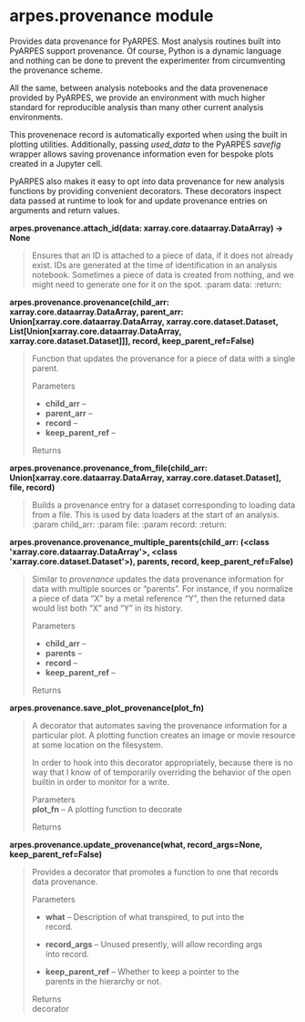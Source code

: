 arpes.provenance module
=======================

Provides data provenance for PyARPES. Most analysis routines built into
PyARPES support provenance. Of course, Python is a dynamic language and
nothing can be done to prevent the experimenter from circumventing the
provenance scheme.

All the same, between analysis notebooks and the data provenenace
provided by PyARPES, we provide an environment with much higher standard
for reproducible analysis than many other current analysis environments.

This provenenace record is automatically exported when using the built
in plotting utilities. Additionally, passing *used\_data* to the PyARPES
*savefig* wrapper allows saving provenance information even for bespoke
plots created in a Jupyter cell.

PyARPES also makes it easy to opt into data provenance for new analysis
functions by providing convenient decorators. These decorators inspect
data passed at runtime to look for and update provenance entries on
arguments and return values.

**arpes.provenance.attach\_id(data: xarray.core.dataarray.DataArray)
-&gt; None**

> Ensures that an ID is attached to a piece of data, if it does not
> already exist. IDs are generated at the time of identification in an
> analysis notebook. Sometimes a piece of data is created from nothing,
> and we might need to generate one for it on the spot. :param data:
> :return:

**arpes.provenance.provenance(child\_arr:
xarray.core.dataarray.DataArray, parent\_arr:
Union\[xarray.core.dataarray.DataArray, xarray.core.dataset.Dataset,
List\[Union\[xarray.core.dataarray.DataArray,
xarray.core.dataset.Dataset\]\]\], record, keep\_parent\_ref=False)**

> Function that updates the provenance for a piece of data with a single
> parent.
>
> Parameters  
> -   **child\_arr** –
> -   **parent\_arr** –
> -   **record** –
> -   **keep\_parent\_ref** –
>
> Returns  

**arpes.provenance.provenance\_from\_file(child\_arr:
Union\[xarray.core.dataarray.DataArray, xarray.core.dataset.Dataset\],
file, record)**

> Builds a provenance entry for a dataset corresponding to loading data
> from a file. This is used by data loaders at the start of an analysis.
> :param child\_arr: :param file: :param record: :return:

**arpes.provenance.provenance\_multiple\_parents(child\_arr: (&lt;class
'xarray.core.dataarray.DataArray'&gt;, &lt;class
'xarray.core.dataset.Dataset'&gt;), parents, record,
keep\_parent\_ref=False)**

> Similar to *provenance* updates the data provenance information for
> data with multiple sources or “parents”. For instance, if you
> normalize a piece of data “X” by a metal reference “Y”, then the
> returned data would list both “X” and “Y” in its history.
>
> Parameters  
> -   **child\_arr** –
> -   **parents** –
> -   **record** –
> -   **keep\_parent\_ref** –
>
> Returns  

**arpes.provenance.save\_plot\_provenance(plot\_fn)**

> A decorator that automates saving the provenance information for a
> particular plot. A plotting function creates an image or movie
> resource at some location on the filesystem.
>
> In order to hook into this decorator appropriately, because there is
> no way that I know of of temporarily overriding the behavior of the
> open builtin in order to monitor for a write.
>
> Parameters  
> **plot\_fn** – A plotting function to decorate
>
> Returns  

**arpes.provenance.update\_provenance(what, record\_args=None,
keep\_parent\_ref=False)**

> Provides a decorator that promotes a function to one that records data
> provenance.
>
> Parameters  
> -   **what** – Description of what transpired, to put into the  
>     record.
>
> -   **record\_args** – Unused presently, will allow recording args  
>     into record.
>
> -   **keep\_parent\_ref** – Whether to keep a pointer to the  
>     parents in the hierarchy or not.
>
> Returns  
> decorator
